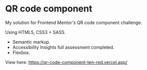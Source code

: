 # QR code component
My solution for Frontend Mentor's QR code component challenge.

Using HTML5, CSS3 + SASS.
* Semantic markup.
* Accessibility Insights full assessment completed.
* Flexbox.

View here: https://qr-code-component-ten-red.vercel.app/

